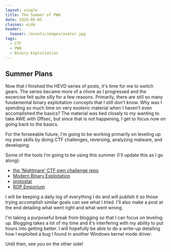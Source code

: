```yaml
---
layout: single
title: The Summer of PWN
date: 2020-05-05
classes: wide
header:
  teaser: /assets/images/avatar.jpg
tags:
  - CTF
  - PWN
  - Binary Exploitation
---
```


## Summer Plans
Now that I finished the HEVD series of posts, it's time for me to switch gears. The series became more of a chore as I progressed and the excercise felt quite silly for a few reasons. Primarily, there are still so many fundamental binary exploitation concepts that I still don't know. Why was I spending so much time on very esoteric material when I haven't even accomplished the basics? The material was tied closely to my wanting to take AWE with Offsec, but since that is not happening, I get to focus now on going back to the basics.

For the forseeable future, I'm going to be working primarily on leveling up my pwn skills by doing CTF challenges, reversing, analyzing malware, and developing. 

Some of the tools I'm going to be using this summer (I'll update this as I go along):
+ [the 'Nightmare' CTF pwn challenge repo](https://github.com/guyinatuxedo/nightmare)
+ [Modern Binary Exploitation](https://github.com/RPISEC/MBE)
+ [protostar](https://exploit-exercises.lains.space/protostar/)
+ [ROP Emporium](https://ropemporium.com/)

I will be keeping a daily log of everything I do and will publish it so those trying accomplish similar goals can see what I tried. I'll also make a post at the end detailing what went right and what went wrong.

I'm taking a purposeful break from blogging so that I can focus on leveling up. Blogging takes a lot of my time and it's interfering with my ability to put hours into getting better. I will hopefully be able to do a write-up detailing how I exploited a bug I found in another Windows kernel mode driver.

Until then, see you on the other side!
